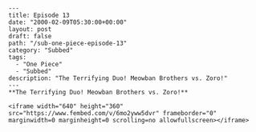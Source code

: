 
	---
	title: Episode 13
	date: "2000-02-09T05:30:00+00:00"
	layout: post
	draft: false
	path: "/sub-one-piece-episode-13"
	category: "Subbed"
	tags:
	  - "One Piece"
	  - "Subbed"
	description: "The Terrifying Duo! Meowban Brothers vs. Zoro!"
	---
	**The Terrifying Duo! Meowban Brothers vs. Zoro!**

	<iframe width="640" height="360" src="https://www.fembed.com/v/6mo2yww5dvr" frameborder="0" marginwidth=0 marginheight=0 scrolling=no allowfullscreen></iframe>
	